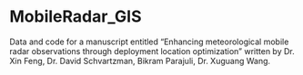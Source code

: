 # MobileRadar_GIS
Data and code for a manuscript entitled “Enhancing meteorological mobile radar observations through deployment location optimization” written by Dr. Xin Feng, Dr. David Schvartzman, Bikram Parajuli, Dr. Xuguang Wang.
